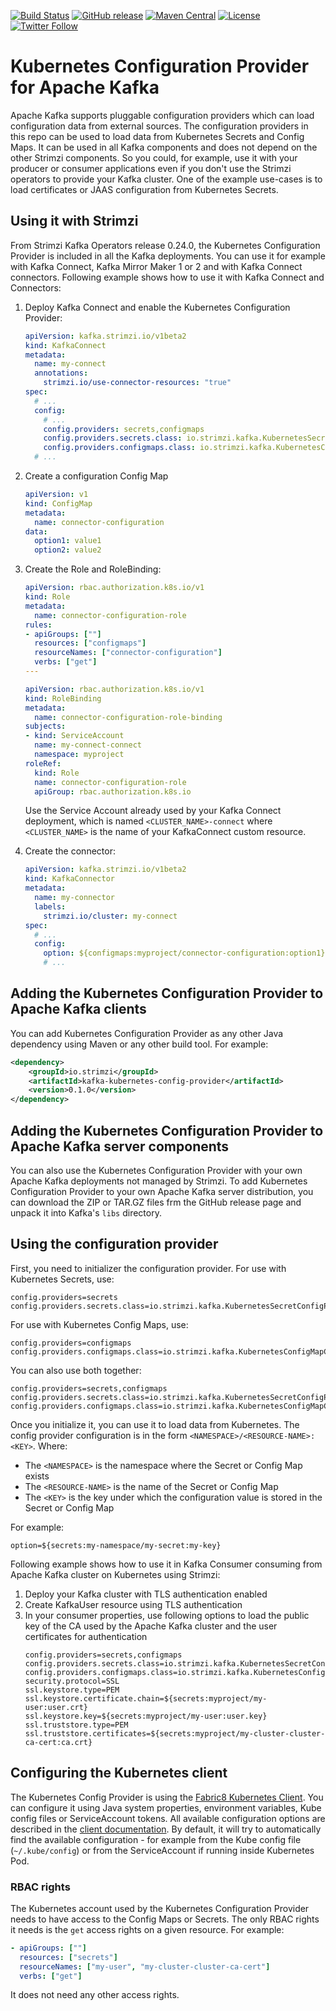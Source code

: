 [![Build Status](https://dev.azure.com/cncf/strimzi/_apis/build/status/kafka-kubernetes-config-provider?branchName=main)](https://dev.azure.com/cncf/strimzi/_build/latest?definitionId=32&branchName=main)
[![GitHub release](https://img.shields.io/github/release/strimzi/kafka-kubernetes-config-provider.svg)](https://github.com/strimzi/kafka-kubernetes-config-provider/releases/latest)
[![Maven Central](https://maven-badges.herokuapp.com/maven-central/io.strimzi/kafka-kubernetes-config-provider/badge.svg)](https://maven-badges.herokuapp.com/maven-central/io.strimzi/kafka-kubernetes-config-provider)
[![License](https://img.shields.io/badge/license-Apache--2.0-blue.svg)](http://www.apache.org/licenses/LICENSE-2.0)
[![Twitter Follow](https://img.shields.io/twitter/follow/strimziio.svg?style=social&label=Follow&style=for-the-badge)](https://twitter.com/strimziio)

# Kubernetes Configuration Provider for Apache Kafka

Apache Kafka supports pluggable configuration providers which can load configuration data from external sources.
The configuration providers in this repo can be used to load data from Kubernetes Secrets and Config Maps.
It can be used in all Kafka components and does not depend on the other Strimzi components. 
So you could, for example, use it with your producer or consumer applications even if you don't use the Strimzi operators to provide your Kafka cluster.
One of the example use-cases is to load certificates or JAAS configuration from Kubernetes Secrets.

## Using it with Strimzi

From Strimzi Kafka Operators release 0.24.0, the Kubernetes Configuration Provider is included in all the Kafka deployments.
You can use it for example with Kafka Connect, Kafka Mirror Maker 1 or 2 and with Kafka Connect connectors.
Following example shows how to use it with Kafka Connect and Connectors:

1) Deploy Kafka Connect and enable the Kubernetes Configuration Provider:
    ```yaml
    apiVersion: kafka.strimzi.io/v1beta2
    kind: KafkaConnect
    metadata:
      name: my-connect
      annotations:
        strimzi.io/use-connector-resources: "true"
    spec:
      # ...
      config:
        # ...
        config.providers: secrets,configmaps
        config.providers.secrets.class: io.strimzi.kafka.KubernetesSecretConfigProvider
        config.providers.configmaps.class: io.strimzi.kafka.KubernetesConfigMapConfigProvider
      # ...
    ```

2) Create a configuration Config Map
    ```yaml
    apiVersion: v1
    kind: ConfigMap
    metadata:
      name: connector-configuration
    data:
      option1: value1
      option2: value2
    ```

3) Create the Role and RoleBinding:
    ```yaml
    apiVersion: rbac.authorization.k8s.io/v1
    kind: Role
    metadata:
      name: connector-configuration-role
    rules:
    - apiGroups: [""]
      resources: ["configmaps"]
      resourceNames: ["connector-configuration"]
      verbs: ["get"]
    ---

    apiVersion: rbac.authorization.k8s.io/v1
    kind: RoleBinding
    metadata:
      name: connector-configuration-role-binding
    subjects:
    - kind: ServiceAccount
      name: my-connect-connect
      namespace: myproject
    roleRef:
      kind: Role
      name: connector-configuration-role
      apiGroup: rbac.authorization.k8s.io
    ```

    Use the Service Account already used by your Kafka Connect deployment, which is named `<CLUSTER_NAME>-connect` where `<CLUSTER_NAME>` is the name of your KafkaConnect custom resource.

4) Create the connector:
    ```yaml
    apiVersion: kafka.strimzi.io/v1beta2
    kind: KafkaConnector
    metadata:
      name: my-connector
      labels:
        strimzi.io/cluster: my-connect
    spec:
      # ...
      config:
        option: ${configmaps:myproject/connector-configuration:option1}
        # ...
    ```

## Adding the Kubernetes Configuration Provider to Apache Kafka clients

You can add Kubernetes Configuration Provider as any other Java dependency using Maven or any other build tool.
For example:

```xml
<dependency>
    <groupId>io.strimzi</groupId>
    <artifactId>kafka-kubernetes-config-provider</artifactId>
    <version>0.1.0</version>
</dependency>
```

## Adding the Kubernetes Configuration Provider to Apache Kafka server components

You can also use the Kubernetes Configuration Provider with your own Apache Kafka deployments not managed by Strimzi. 
To add Kubernetes Configuration Provider to your own Apache Kafka server distribution, you can download the ZIP or TAR.GZ files frm the GitHub release page and unpack it into Kafka's `libs` directory.

## Using the configuration provider

First, you need to initializer the configuration provider.
For use with Kubernetes Secrets, use:

```properties
config.providers=secrets
config.providers.secrets.class=io.strimzi.kafka.KubernetesSecretConfigProvider
```

For use with Kubernetes Config Maps, use:

```properties
config.providers=configmaps
config.providers.configmaps.class=io.strimzi.kafka.KubernetesConfigMapConfigProvider
```

You can also use both together:

```properties
config.providers=secrets,configmaps
config.providers.secrets.class=io.strimzi.kafka.KubernetesSecretConfigProvider
config.providers.configmaps.class=io.strimzi.kafka.KubernetesConfigMapConfigProvider
```

Once you initialize it, you can use it to load data from Kubernetes.
The config provider configuration is in the form `<NAMESPACE>/<RESOURCE-NAME>:<KEY>`.
Where:
* The `<NAMESPACE>` is the namespace where the Secret or Config Map exists
* The `<RESOURCE-NAME>` is the name of the Secret or Config Map
* The `<KEY>` is the key under which the configuration value is stored in the Secret or Config Map

For example:
```properties
option=${secrets:my-namespace/my-secret:my-key}
```

Following example shows how to use it in Kafka Consumer consuming from Apache Kafka cluster on Kubernetes using Strimzi:

1) Deploy your Kafka cluster with TLS authentication enabled
2) Create KafkaUser resource using TLS authentication
3) In your consumer properties, use following options to load the public key of the CA used by the Apache Kafka cluster and the user certificates for authentication
    ```properties
    config.providers=secrets,configmaps
    config.providers.secrets.class=io.strimzi.kafka.KubernetesSecretConfigProvider
    config.providers.configmaps.class=io.strimzi.kafka.KubernetesConfigMapConfigProvider
    security.protocol=SSL
    ssl.keystore.type=PEM
    ssl.keystore.certificate.chain=${secrets:myproject/my-user:user.crt}
    ssl.keystore.key=${secrets:myproject/my-user:user.key}
    ssl.truststore.type=PEM
    ssl.truststore.certificates=${secrets:myproject/my-cluster-cluster-ca-cert:ca.crt}
    ```

## Configuring the Kubernetes client

The Kubernetes Config Provider is using the [Fabric8 Kubernetes Client](https://github.com/fabric8io/kubernetes-client).
You can configure it using Java system properties, environment variables, Kube config files or ServiceAccount tokens.
All available configuration options are described in the [client documentation](https://github.com/fabric8io/kubernetes-client#configuring-the-client).
By default, it will try to automatically find the available configuration - for example from the Kube config file (`~/.kube/config`) or from the ServiceAccount if running inside Kubernetes Pod.

### RBAC rights

The Kubernetes account used by the Kubernetes Configuration Provider needs to have access to the Config Maps or Secrets.
The only RBAC rights it needs is the `get` access rights on a given resource.
For example:

```yaml
- apiGroups: [""]
  resources: ["secrets"]
  resourceNames: ["my-user", "my-cluster-cluster-ca-cert"]
  verbs: ["get"]
```

It does not need any other access rights.
